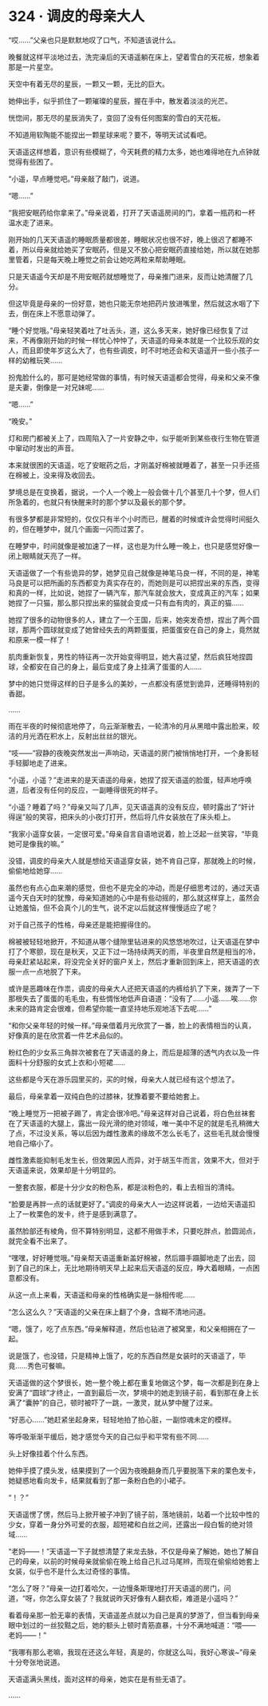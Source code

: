 # 324 · 调皮的母亲大人

“哎……”父亲也只是默默地叹了口气，不知道该说什么。

晚餐就这样平淡地过去，洗完澡后的天语遥躺在床上，望着雪白的天花板，想象着那是一片星空。

天空中有着无尽的星辰，一颗又一颗，无比的巨大。

她伸出手，似乎抓住了一颗璀璨的星辰，握在手中，散发着淡淡的光芒。

恍惚间，那无尽的星辰消失了，变回了没有任何图案的雪白的天花板。

不知道用软陶能不能捏出一颗星球来呢？要不，等明天试试看吧。

天语遥这样想着，意识有些模糊了，今天耗费的精力太多，她也难得地在九点钟就觉得有些困了。

“小遥，早点睡觉吧。”母亲敲了敲门，说道。

“嗯……”

“我把安眠药给你拿来了。”母亲说着，打开了天语遥房间的门，拿着一瓶药和一杯温水走了进来。

刚开始的几天天语遥的睡眠质量都很差，睡眠状况也很不好，晚上很迟了都睡不着，所以母亲就给她买了安眠药，但是又不放心把安眠药直接给她，所以就在她那里管着，只是每天晚上睡觉之前会让她吃两粒来帮助睡眠。

只是天语遥今天却是不用安眠药就想睡觉了，母亲推门进来，反而让她清醒了几分。

但这毕竟是母亲的一份好意，她也只能无奈地把药片放进嘴里，然后就这水咽了下去，倒在床上不愿意动弹了。

“睡个好觉哦。”母亲轻笑着吐了吐舌头，道，这么多天来，她好像已经恢复了过来，不再像刚开始的时候一样忧心忡忡了，天语遥的母亲本就是一个比较乐观的女人，而且即使年岁这么大了，也有些调皮，时不时地还会和天语遥开一些小孩子一样的幼稚玩笑……

扮鬼脸什么的，那可是她经常做的事情，有时候天语遥都会觉得，母亲和父亲不像是夫妻，倒像是一对兄妹呢……

“嗯……”

“晚安。”

灯和房门都被关上了，四周陷入了一片安静之中，似乎能听到某些夜行生物在管道中窜动时发出的声音。

本来就很困的天语遥，吃了安眠药之后，才刚盖好棉被就睡着了，甚至一只手还搭在棉被上，没来得及收回去。

梦境总是在变换着，据说，一个人一个晚上一般会做十几个甚至几十个梦，但人们所急着的，也就只有快醒来时的那个梦以及最长的那个梦。

有很多梦都是非常短的，仅仅只有半个小时而已，醒着的时候或许会觉得时间挺久的，但在睡梦中，就几个画面一闪而过罢了。

在睡梦中，时间就像是被加速了一样，这也是为什么睡一晚上，也只是感觉好像一闭上眼睛就天亮了一样。

天语遥做了一个有些诡异的梦，她梦见自己就像是神笔马良一样，不同的是，神笔马良是可以把所画的东西都变为真实存在的，而她则是可以把捏出来的东西，变得和真的一样，比如说，她捏了一辆汽车，那汽车就会放大，变成真正的汽车；如果她捏了一只猫，那么那只捏出来的猫就会变成一只有血有肉的，真正的猫……

她捏了很多的动物很多的人，建立了一个王国，后来，她突发奇想，捏出了两个圆球，那两个圆球就变成了她曾经失去的两颗蛋蛋，把蛋蛋安在自己的身上，竟然就和原来一模一样了！

肌肉重新恢复，男性的特征再一次开始变得明显，她大喜过望，然后疯狂地捏圆球，全都安在自己的身上，最后变成了身上挂满了蛋蛋的人……

梦中的她只觉得这样的日子是多么的美妙，一点都没有感觉到诡异，还睡得特别的香甜。

……

雨在半夜的时候彻底地停了，乌云渐渐散去，一轮清冷的月从黑暗中露出脸来，皎洁的月光洒在积水上，反射出丝丝的银光。

“吱——”寂静的夜晚突然发出一声响动，天语遥的房门被悄悄地打开，一个身影轻手轻脚地走了进来。

“小遥，小遥？”走进来的是天语遥的母亲，她捏了捏天语遥的脸蛋，轻声地呼唤道，后者没有任何的反应，一副睡得很死的样子。

“小遥？睡着了吗？”母亲又叫了几声，见天语遥真的没有反应，顿时露出了“奸计得逞”般的笑容，把床头的小夜灯打开，然后将几件女装放在了床头柜上。

“我家小遥穿女装，一定很可爱。”母亲自言自语地说着，脸上泛起一丝笑容，“毕竟她可是像我的嘛。”

没错，调皮的母亲大人就是想给天语遥穿女装，她不肯自己穿，那就晚上的时候，偷偷地给她穿……

虽然也有点心血来潮的感觉，但也不是完全的冲动，而是仔细思考过的，通过天语遥今天白天时的犹豫，母亲知道她的心中是有些动摇的，那么就这样穿上，虽然会让她羞恼，但不会真个儿的生气，说不定以后就这样慢慢适应了呢？

对于自己孩子的性格，母亲还是能把握得住的。

棉被被轻轻地掀开，不知道从哪个缝隙里钻进来的风悠悠地吹过，让天语遥在梦中打了个寒颤，现在是秋天，又正下过一场持续两天的雨，半夜里自然是相当的冷，母亲赶紧站起来，将没完全关好的窗户关上，然后才重新回到床上，把天语遥的衣服一点一点地脱了下来。

或许是恶趣味在作祟，调皮的母亲大人还把天语遥的内裤给扒了下来，拨弄了一下那根失去了蛋蛋的毛毛虫，有些惆怅地低声自语道：“没有了……小遥……唉……你未来的路肯定会很难，但希望你能一直坚持地乐观地活下去呢……”

“和你父亲年轻的时候一样。”母亲借着月光欣赏了一番，脸上的表情相当的认真，好像真的是在欣赏着一件艺术品似的。

粉红色的少女系三角胖次被套在了天语遥的身上，而后是超薄的透气内衣以及一件面料十分舒服的女式上衣和小短裙……

这些都是今天在游乐园里买的，买的时候，母亲大人就已经有这个想法了。

最后，母亲拿着一双纯白色的过膝袜，犹豫着要不要给她套上。

“晚上睡觉万一把被子踢了，肯定会很冷吧。”母亲这样对自己说着，将白色丝袜套在了天语遥的大腿上，露出一段光滑的绝对领域，唯一美中不足的就是毛孔稍微大了点，不过没关系，等以后因为雌性激素的缘故不怎么长毛了，这些毛孔就会慢慢地自己缩小了。

雌性激素能抑制毛发生长，但效果因人而异，对于胡玉牛而言，效果不大，但对于天语遥来说，效果却是十分明显的。

一整套衣服，都是十分少女的粉色系，都是淡粉色的，看上去相当的清纯。

“脸要是再胖一点的话就更好了。”调皮的母亲大人一边这样说着，一边给天语遥扣上了一枚栗色的发卡，终于是感到满意了。

虽然脸部还有棱角，但不算特别明显，这都不用做手术，只要吃胖点，脸圆润点，就完全看不出来了。

“嘿嘿，好好睡觉哦。”母亲帮天语遥重新盖好棉被，然后蹑手蹑脚地走了出去，回到了自己的床上，无比地期待明天早上起来后天语遥的反应，睁大着眼睛，一点困意都没有。

从这一点上来看，天语遥和母亲的性格确实是一脉相传呢……

“怎么这么久？”天语遥的父亲在床上翻了个身，含糊不清地问道。

“嗯，饿了，吃了点东西。”母亲解释道，然后也钻进了被窝里，和父亲相拥在了一起。

说是饿了，也没错，只是精神上饿了，吃的东西自然是女装时的天语遥了，毕竟……秀色可餐嘛。

天语遥做的这个梦很长，她一整个晚上都在重复地做这个梦，每一次都是到在身上安满了“圆球”才终止，一直到最后一次，梦境中的她走到镜子前，看到那在身上长满了“囊肿”的自己，顿时被吓了一跳，一激灵，就从梦中醒了过来。

“好恶心……”她赶紧坐起身来，轻轻地拍了拍心脏，一副惊魂未定的模样。

等呼吸渐渐平缓后，她才感觉今天的自己似乎和平常有些不同……

头上好像挂着个什么东西。

她伸手摸了摸头发，结果摸到了一个因为夜晚翻身而几乎要脱落下来的栗色发卡，她疑惑地看向发卡，结果就看到了那一条粉白色的小裙子。

“！？”

天语遥愣了愣，然后马上掀开被子冲到了镜子前，落地镜前，站着一个比较中性的少女，穿着一身分外可爱的衣服，超短裙和白丝之间，还露出一段白皙的绝对领域……

“老妈——！”天语遥一下子就想清楚了来龙去脉，不仅是母亲了解她，她也了解自己的母亲，以前的时候母亲就偷偷在晚上给自己扎过马尾辫，而现在偷偷给她套上女装，似乎也不是什么太过奇怪的事情。

“怎么了呀？”母亲一边打着哈欠，一边慢条斯理地打开天语遥的房门，问道，“呀，你怎么穿女装了？我就说昨天好像有人翻衣柜，难道是小遥吗？”

看着母亲那一脸无辜的表情，天语遥差点就以为自己是真的梦游了，但当看到母亲眼中划过的一丝狡黠之后，她的额头上顿时青筋直暴，十分不满地喊道：“喂——老妈——！”

“我哪有那么老嘛，我现在还这么年轻，真是的，你就这么叫，我好心寒诶~”母亲十分夸张地说道。

天语遥满头黑线，面对这样的母亲，她实在是有些无语了。

……

